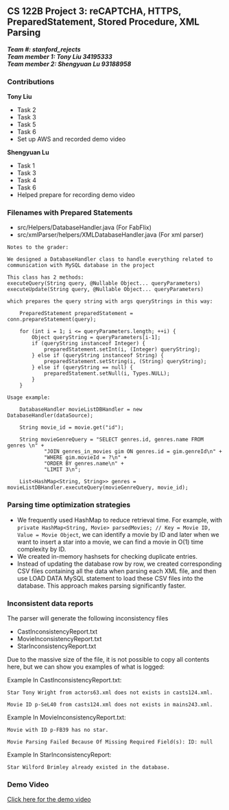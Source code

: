 ## CS 122B Project 3:  reCAPTCHA, HTTPS, PreparedStatement, Stored Procedure, XML Parsing

***Team #: stanford_rejects***  
***Team member 1: Tony Liu 34195333***  
***Team member 2: Shengyuan Lu 93188958*** 

### Contributions

**Tony Liu**
- Task 2
- Task 3
- Task 5
- Task 6
- Set up AWS and recorded demo video

**Shengyuan Lu**
- Task 1
- Task 3
- Task 4
- Task 6
- Helped prepare for recording demo video

### Filenames with Prepared Statements

- src/Helpers/DatabaseHandler.java (For FabFlix)
- src/xmlParser/helpers/XMLDatabaseHandler.java (For xml parser)
```
Notes to the grader:

We designed a DatabaseHandler class to handle everything related to communication with MySQL database in the project

This class has 2 methods:
executeQuery(String query, @Nullable Object... queryParameters)
executeUpdate(String query, @Nullable Object... queryParameters)

which prepares the query string with args queryStrings in this way:

    PreparedStatement preparedStatement = conn.prepareStatement(query);
    
    for (int i = 1; i <= queryParameters.length; ++i) {
        Object queryString = queryParameters[i-1];
        if (queryString instanceof Integer) {
            preparedStatement.setInt(i, (Integer) queryString);
        } else if (queryString instanceof String) {
            preparedStatement.setString(i, (String) queryString);
        } else if (queryString == null) {
            preparedStatement.setNull(i, Types.NULL);
        }
    }

Usage example:

    DatabaseHandler movieListDBHandler = new DatabaseHandler(dataSource);
    
    String movie_id = movie.get("id");
    
    String movieGenreQuery = "SELECT genres.id, genres.name FROM genres \n" +
            "JOIN genres_in_movies gim ON genres.id = gim.genreId\n" +
            "WHERE gim.movieId = ?\n" +
            "ORDER BY genres.name\n" +
            "LIMIT 3\n";
    
    List<HashMap<String, String>> genres = movieListDBHandler.executeQuery(movieGenreQuery, movie_id);

```
### Parsing time optimization strategies
- We frequently used HashMap to reduce retrieval time. For example, with
```private HashMap<String, Movie> parsedMovies; // Key = Movie ID, Value = Movie Object```, we can identify a movie by ID and later when we want to insert a star into a movie, we can find a movie in O(1) time complexity by ID. 
- We created in-memory hashsets for checking duplicate entries.
- Instead of updating the database row by row, we created corresponding CSV files containing all the data when parsing each XML file, and then use LOAD DATA MySQL statement to load these CSV files into the database. This approach makes parsing significantly faster.

### Inconsistent data reports
The parser will generate the following inconsistency files
- CastInconsistencyReport.txt
- MovieInconsistencyReport.txt
- StarInconsistencyReport.txt

Due to the massive size of the file, it is not possible to copy all contents here, but we can show you examples of what is logged:

Example In CastInconsistencyReport.txt:

``Star Tony Wright from actors63.xml does not exists in casts124.xml.``

``Movie ID p-SeL40 from casts124.xml does not exists in mains243.xml.``

Example In MovieInconsistencyReport.txt:

``Movie with ID p-FB39 has no star.``

``Movie Parsing Failed Because Of Missing Required Field(s): ID: null``

Example In StarInconsistencyReport:

``Star Wilford Brimley already existed in the database.``

### Demo Video
[Click here for the demo video](https://youtu.be/Y8SuAIBKTOc)
